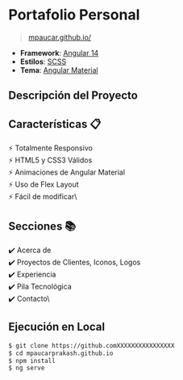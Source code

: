 # Portafolio Personal
> [mpaucar.github.io/](https://github.com/miltonAlan)

- **Framework**: [Angular 14](https://angular.io/)
- **Estilos**: [SCSS](https://sass-lang.com/)
- **Tema**: [Angular Material](https://material.angular.io/)

## Descripción del Proyecto

## Características 📋
⚡️ Totalmente Responsivo\
⚡️ HTML5 y CSS3 Válidos\
⚡️ Animaciones de Angular Material\
⚡️ Uso de Flex Layout\
⚡️ Fácil de modificar\

## Secciones 📚
✔️ Acerca de\
✔️ Proyectos de Clientes, Iconos, Logos\
✔️ Experiencia\
✔️ Pila Tecnológica\
✔️ Contacto\

## Ejecución en Local

```bash
$ git clone https://github.comXXXXXXXXXXXXXXXX
$ cd mpaucarprakash.github.io
$ npm install
$ ng serve
